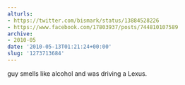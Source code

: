 ```yaml
---
alturls:
- https://twitter.com/bismark/status/13884528226
- https://www.facebook.com/17803937/posts/744810107589
archive:
- 2010-05
date: '2010-05-13T01:21:24+00:00'
slug: '1273713684'
---
```


guy smells like alcohol and was driving a Lexus.

